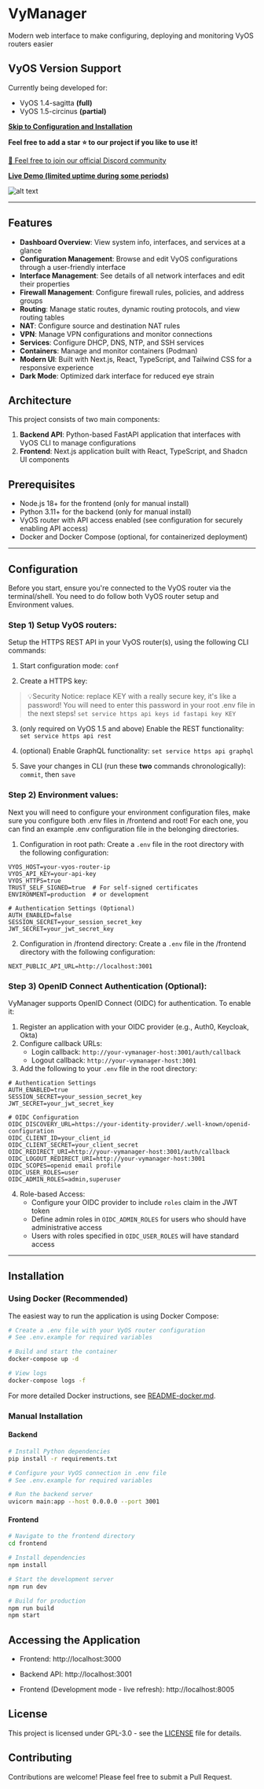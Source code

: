 # VyManager

Modern web interface to make configuring, deploying and monitoring VyOS routers easier

## VyOS Version Support
Currently being developed for:
- VyOS 1.4-sagitta **(full)**
- VyOS 1.5-circinus **(partial)**

**[Skip to Configuration and Installation](https://github.com/Community-VyProjects/VyManager#configuration)**

**Feel free to add a star ⭐ to our project if you like to use it!**

[💭 Feel free to join our official Discord community](https://discord.gg/k9SSkK7wPQ)

**[Live Demo (limited uptime during some periods)](https://vymanager.vyprojects.org)**

![alt text](image.png)

---

## Features

- **Dashboard Overview**: View system info, interfaces, and services at a glance
- **Configuration Management**: Browse and edit VyOS configurations through a user-friendly interface
- **Interface Management**: See details of all network interfaces and edit their properties
- **Firewall Management**: Configure firewall rules, policies, and address groups
- **Routing**: Manage static routes, dynamic routing protocols, and view routing tables
- **NAT**: Configure source and destination NAT rules
- **VPN**: Manage VPN configurations and monitor connections
- **Services**: Configure DHCP, DNS, NTP, and SSH services
- **Containers**: Manage and monitor containers (Podman)
- **Modern UI**: Built with Next.js, React, TypeScript, and Tailwind CSS for a responsive experience
- **Dark Mode**: Optimized dark interface for reduced eye strain

## Architecture

This project consists of two main components:

1. **Backend API**: Python-based FastAPI application that interfaces with VyOS CLI to manage configurations
2. **Frontend**: Next.js application built with React, TypeScript, and Shadcn UI components

## Prerequisites

- Node.js 18+ for the frontend (only for manual install)
- Python 3.11+ for the backend (only for manual install)
- VyOS router with API access enabled (see configuration for securely enabling API access)
- Docker and Docker Compose (optional, for containerized deployment)

---

## Configuration

Before you start, ensure you're connected to the VyOS router via the terminal/shell. You need to do follow both VyOS router setup and Environment values.

### Step 1) Setup VyOS routers:
Setup the HTTPS REST API in your VyOS router(s), using the following CLI commands:

1. Start configuration mode:
``` conf ```

2. Create a HTTPS key:
>💡Security Notice: replace KEY with a really secure key, it's like a password! You will need to enter this password in your root .env file in the next steps!
``` set service https api keys id fastapi key KEY ```

3. (only required on VyOS 1.5 and above) Enable the REST functionality:
``` set service https api rest ```

4. (optional) Enable GraphQL functionality:
``` set service https api graphql ```

5. Save your changes in CLI (run these **two** commands chronologically):
``` commit ```, then ``` save ```


### Step 2) Environment values:
Next you will need to configure your environment configuration files, make sure you configure both .env files in /frontend and root!
For each one, you can find an example .env configuration file in the belonging directories.

1) Configuration in root path:
Create a `.env` file in the root directory with the following configuration:

```
VYOS_HOST=your-vyos-router-ip
VYOS_API_KEY=your-api-key
VYOS_HTTPS=true
TRUST_SELF_SIGNED=true  # For self-signed certificates
ENVIRONMENT=production  # or development

# Authentication Settings (Optional)
AUTH_ENABLED=false
SESSION_SECRET=your_session_secret_key
JWT_SECRET=your_jwt_secret_key
```

2) Configuration in /frontend directory:
Create a `.env` file in the /frontend directory with the following configuration:
```
NEXT_PUBLIC_API_URL=http://localhost:3001
```

### Step 3) OpenID Connect Authentication (Optional):

VyManager supports OpenID Connect (OIDC) for authentication. To enable it:

1. Register an application with your OIDC provider (e.g., Auth0, Keycloak, Okta)
2. Configure callback URLs:
   - Login callback: `http://your-vymanager-host:3001/auth/callback`
   - Logout callback: `http://your-vymanager-host:3001`
3. Add the following to your `.env` file in the root directory:

```
# Authentication Settings
AUTH_ENABLED=true
SESSION_SECRET=your_session_secret_key
JWT_SECRET=your_jwt_secret_key

# OIDC Configuration
OIDC_DISCOVERY_URL=https://your-identity-provider/.well-known/openid-configuration
OIDC_CLIENT_ID=your_client_id
OIDC_CLIENT_SECRET=your_client_secret
OIDC_REDIRECT_URI=http://your-vymanager-host:3001/auth/callback
OIDC_LOGOUT_REDIRECT_URI=http://your-vymanager-host:3001
OIDC_SCOPES=openid email profile
OIDC_USER_ROLES=user
OIDC_ADMIN_ROLES=admin,superuser
```

4. Role-based Access:
   - Configure your OIDC provider to include `roles` claim in the JWT token
   - Define admin roles in `OIDC_ADMIN_ROLES` for users who should have administrative access
   - Users with roles specified in `OIDC_USER_ROLES` will have standard access

---

## Installation

### Using Docker (Recommended)

The easiest way to run the application is using Docker Compose:

```bash
# Create a .env file with your VyOS router configuration
# See .env.example for required variables

# Build and start the container
docker-compose up -d

# View logs
docker-compose logs -f
```

For more detailed Docker instructions, see [README-docker.md](README-docker.md).

### Manual Installation

#### Backend

```bash
# Install Python dependencies
pip install -r requirements.txt

# Configure your VyOS connection in .env file
# See .env.example for required variables

# Run the backend server
uvicorn main:app --host 0.0.0.0 --port 3001
```

#### Frontend

```bash
# Navigate to the frontend directory
cd frontend

# Install dependencies
npm install

# Start the development server
npm run dev

# Build for production
npm run build
npm start
```

## Accessing the Application

- Frontend: http://localhost:3000
- Backend API: http://localhost:3001

- Frontend (Development mode - live refresh): http://localhost:8005

## License

This project is licensed under GPL-3.0 - see the [LICENSE](LICENSE) file for details.

## Contributing

Contributions are welcome! Please feel free to submit a Pull Request.
